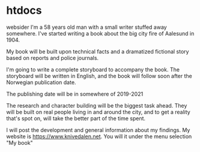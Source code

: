 # htdocs
websider
I'm a 58 years old man with a small writer stuffed away somewhere. I've started writing a book about the big city fire of Aalesund
in 1904.

My book will be built upon technical facts and a dramatized fictional story based on reports and police journals.

I'm going to write a complete storyboard to accompany the book. The storyboard will be written in English, and the book 
will follow soon after the Norwegian publication date.

The publishing date will be in somewhere of 2019-2021

The research and character building will be the biggest task ahead. They will be built on real people living in and 
around the city, and to get a reality that's spot on, will take the better part of the time spent.

I will post the development and general information about my findings. My website is https://www.knivedalen.net.
You will it under the menu selection "My book"
